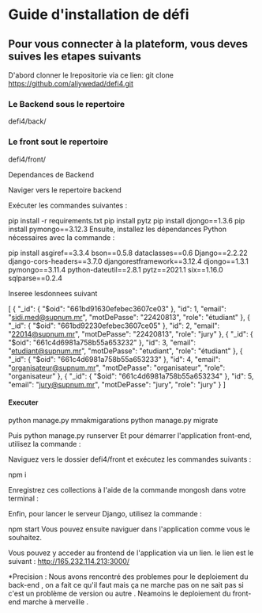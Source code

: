 # Guide d'installation de défi 
## Pour vous connecter à la plateform, vous deves suives les etapes suivants

D'abord clonner le lrepositorie via ce lien:
git clone https://github.com/aliywedad/defi4.git

### Le Backend sous le repertoire 
defi4/back/
### Le front sout le repertoire 
defi4/front/

Dependances de Backend

Naviger vers le repertoire backend


Exécuter les commandes suivantes :

pip install -r requirements.txt
pip install pytz
pip install djongo==1.3.6
pip install pymongo==3.12.3
Ensuite, installez les dépendances Python nécessaires avec la commande :


pip install asgiref==3.3.4 bson==0.5.8 dataclasses==0.6 Django==2.2.22 django-cors-headers==3.7.0 djangorestframework==3.12.4 djongo==1.3.1 pymongo==3.11.4 python-dateutil==2.8.1 pytz==2021.1 six==1.16.0 sqlparse==0.2.4

Inseree lesdonnees suivant


[
  {
    "_id": {
      "$oid": "661bd91630efebec3607ce03"
    },
    "id": 1,
    "email": "sidi.med@supnum.mr",
    "motDePasse": "22420813",
    "role": "étudiant"
  },
  {
    "_id": {
      "$oid": "661bd92230efebec3607ce05"
    },
    "id": 2,
    "email": "22014@supnum.mr",
    "motDePasse": "22420813",
    "role": "jury"
  },
  {
    "_id": {
      "$oid": "661c4d6981a758b55a653232"
    },
    "id": 3,
    "email": "etudiant@supnum.mr",
    "motDePasse": "etudiant",
    "role": "étudiant"
  },
  {
    "_id": {
      "$oid": "661c4d6981a758b55a653233"
    },
    "id": 4,
    "email": "organisateur@supnum.mr",
    "motDePasse": "organisateur",
    "role": "organisateur"
  },
  {
    "_id": {
      "$oid": "661c4d6981a758b55a653234"
    },
    "id": 5,
    "email": "jury@supnum.mr",
    "motDePasse": "jury",
    "role": "jury"
  }
]

#### Executer

python manage.py mmakmigarations
python manage.py migrate

Puis
python manage.py runserver
Et pour démarrer l'application front-end, utilisez la commande :


Naviguez vers le dossier defi4/front et exécutez les commandes suivants :

npm i



Enregistrez ces collections à l'aide de la commande mongosh dans votre terminal :


Enfin, pour lancer le serveur Django, utilisez la commande :


npm start
Vous pouvez ensuite naviguer dans l'application comme vous le souhaitez.

Vous pouvez y acceder au frontend de l'application via un lien. 
le lien est le suivant : http://165.232.114.213:3000/

*Precision : Nous avons rencontré des problemes pour le deploiement du back-end , on a fait ce qu'il faut mais ça ne marche pas on ne sait pas si c'est un problème de version ou autre . Neamoins le deploiement du front-end marche à merveille .

